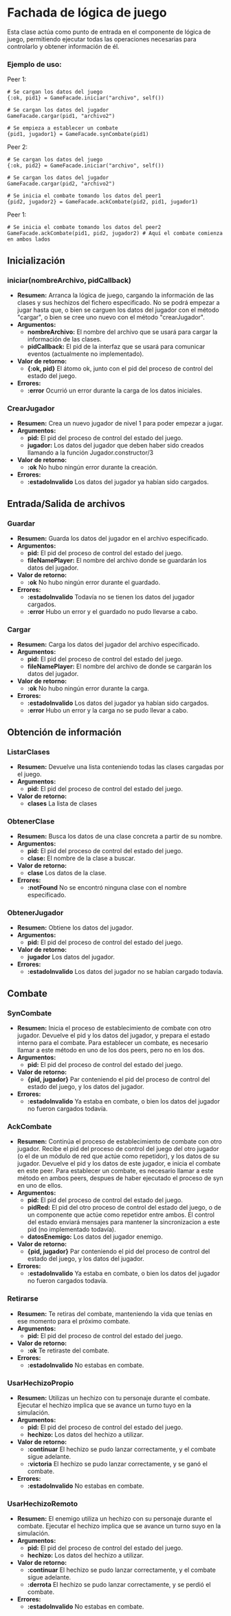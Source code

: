 # Fachada de lógica de juego
Esta clase actúa como punto de entrada en el componente de lógica de juego, permitiendo ejecutar todas las operaciones necesarias para controlarlo y obtener información de él. 

### Ejemplo de uso:

Peer 1:

    # Se cargan los datos del juego
    {:ok, pid1} = GameFacade.iniciar("archivo", self())

    # Se cargan los datos del jugador
    GameFacade.cargar(pid1, "archivo2")

    # Se empieza a establecer un combate
    {pid1, jugador1} = GameFacade.synCombate(pid1)


Peer 2:

    # Se cargan los datos del juego
    {:ok, pid2} = GameFacade.iniciar("archivo", self())

    # Se cargan los datos del jugador
    GameFacade.cargar(pid2, "archivo2")

    # Se inicia el combate tomando los datos del peer1
    {pid2, jugador2} = GameFacade.ackCombate(pid2, pid1, jugador1)

Peer 1:
    
    # Se inicia el combate tomando los datos del peer2
    GameFacade.ackCombate(pid1, pid2, jugador2) # Aquí el combate comienza en ambos lados



## Inicialización
### iniciar(nombreArchivo, pidCallback)
* __Resumen:__ Arranca la lógica de juego, cargando la información de las clases y sus hechizos del fichero especificado. No se podrá empezar a jugar hasta que, o bien se carguen los datos del jugador con el método "cargar", o bien se cree uno nuevo con el método "crearJugador".
* __Argumentos:__
    * __nombreArchivo:__ El nombre del archivo que se usará para cargar la información de las clases.
    * __pidCallback:__ El pid de la interfaz que se usará para comunicar eventos (actualmente no implementado).
* __Valor de retorno:__
    * __{:ok, pid}__ El átomo ok, junto con el pid del proceso de control del estado del juego.
* __Errores:__
    * __:error__ Ocurrió un error durante la carga de los datos iniciales.
### CrearJugador
* __Resumen:__ Crea un nuevo jugador de nivel 1 para poder empezar a jugar.
* __Argumentos:__
    * __pid:__ El pid del proceso de control del estado del juego.
    * __jugador:__ Los datos del jugador que deben haber sido creados llamando a la función Jugador.constructor/3
* __Valor de retorno:__
    * __:ok__ No hubo ningún error durante la creación.
* __Errores:__
    * __:estadoInvalido__ Los datos del jugador ya habían sido cargados.
## Entrada/Salida de archivos
### Guardar
* __Resumen:__ Guarda los datos del jugador en el archivo especificado.
* __Argumentos:__
    * __pid:__ El pid del proceso de control del estado del juego.
    * __fileNamePlayer:__ El nombre del archivo donde se guardarán los datos del jugador.
* __Valor de retorno:__
    * __:ok__ No hubo ningún error durante el guardado.
* __Errores:__
    * __:estadoInvalido__ Todavía no se tienen los datos del jugador cargados.
    * __:error__ Hubo un error y el guardado no pudo llevarse a cabo.

### Cargar
* __Resumen:__ Carga los datos del jugador del archivo especificado.
* __Argumentos:__
    * __pid:__ El pid del proceso de control del estado del juego.
    * __fileNamePlayer:__ El nombre del archivo de donde se cargarán los datos del jugador.
* __Valor de retorno:__
    * __:ok__ No hubo ningún error durante la carga.
* __Errores:__
    * __:estadoInvalido__ Los datos del jugador ya habían sido cargados.
    * __:error__ Hubo un error y la carga no se pudo llevar a cabo.
## Obtención de información
### ListarClases
* __Resumen:__ Devuelve una lista conteniendo todas las clases cargadas por el juego.
* __Argumentos:__
    * __pid:__ El pid del proceso de control del estado del juego.
* __Valor de retorno:__
    * __clases__ La lista de clases

### ObtenerClase
* __Resumen:__ Busca los datos de una clase concreta a partir de su nombre.
* __Argumentos:__
    * __pid:__ El pid del proceso de control del estado del juego.
    * __clase:__ El nombre de la clase a buscar.
* __Valor de retorno:__
    * __clase__ Los datos de la clase.
* __Errores:__
    * __:notFound__ No se encontró ninguna clase con el nombre especificado.
### ObtenerJugador
* __Resumen:__ Obtiene los datos del jugador.
* __Argumentos:__
    * __pid:__ El pid del proceso de control del estado del juego.
* __Valor de retorno:__
    * __jugador__ Los datos del jugador.
* __Errores:__
    * __:estadoInvalido__ Los datos del jugador no se habían cargado todavía.
## Combate
### SynCombate
* __Resumen:__ Inicia el proceso de establecimiento de combate con otro jugador. Devuelve el pid y los datos del jugador, y prepara el estado interno para el combate. Para establecer un combate, es necesario llamar a este método en uno de los dos peers, pero no en los dos.
* __Argumentos:__
    * __pid:__ El pid del proceso de control del estado del juego.
* __Valor de retorno:__
    * __{pid, jugador}__ Par conteniendo el pid del proceso de control del estado del juego, y los datos del jugador.
* __Errores:__
    * __:estadoInvalido__ Ya estaba en combate, o bien los datos del jugador no fueron cargados todavía.
### AckCombate
* __Resumen:__ Continúa el proceso de establecimiento de combate con otro jugador. Recibe el pid del proceso de control del juego del otro jugador (o el de un módulo de red que actúe como repetidor), y los datos de su jugador. Devuelve el pid y los datos de este jugador, e inicia el combate en este peer. Para establecer un combate, es necesario llamar a este método en ambos peers, despues de haber ejecutado el proceso de syn en uno de ellos.
* __Argumentos:__
    * __pid:__ El pid del proceso de control del estado del juego.
    * __pidRed:__ El pid del otro proceso de control del estado del juego, o de un componente que actúe como repetidor entre ambos. El control del estado enviará mensajes para mantener la sincronizacion a este pid (no implementado todavía).
    * __datosEnemigo:__ Los datos del jugador enemigo.
* __Valor de retorno:__
    * __{pid, jugador}__ Par conteniendo el pid del proceso de control del estado del juego, y los datos del jugador.
* __Errores:__
    * __:estadoInvalido__ Ya estaba en combate, o bien los datos del jugador no fueron cargados todavía.
### Retirarse
* __Resumen:__ Te retiras del combate, manteniendo la vida que tenías en ese momento para el próximo combate.
* __Argumentos:__
    * __pid:__ El pid del proceso de control del estado del juego.
* __Valor de retorno:__
    * __:ok__ Te retiraste del combate.
* __Errores:__
    * __:estadoInvalido__ No estabas en combate.
### UsarHechizoPropio
* __Resumen:__ Utilizas un hechizo con tu personaje durante el combate. Ejecutar el hechizo implica que se avance un turno tuyo en la simulación.
* __Argumentos:__
    * __pid:__ El pid del proceso de control del estado del juego.
    * __hechizo:__ Los datos del hechizo a utilizar.
* __Valor de retorno:__
    * __:continuar__ El hechizo se pudo lanzar correctamente, y el combate sigue adelante.
    * __:victoria__ El hechizo se pudo lanzar correctamente, y se ganó el combate.
* __Errores:__
    * __:estadoInvalido__ No estabas en combate.
### UsarHechizoRemoto
* __Resumen:__ El enemigo utiliza un hechizo con su personaje durante el combate. Ejecutar el hechizo implica que se avance un turno suyo en la simulación.
* __Argumentos:__
    * __pid:__ El pid del proceso de control del estado del juego.
    * __hechizo:__ Los datos del hechizo a utilizar.
* __Valor de retorno:__
    * __:continuar__ El hechizo se pudo lanzar correctamente, y el combate sigue adelante.
    * __:derrota__ El hechizo se pudo lanzar correctamente, y se perdió el combate.
* __Errores:__
    * __:estadoInvalido__ No estabas en combate.